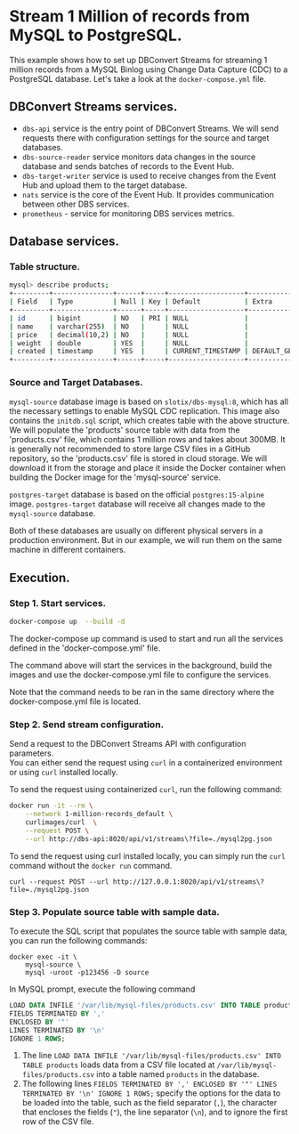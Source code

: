 # Stream 1 Million of records from MySQL to PostgreSQL.

This example shows how to set up DBConvert Streams for streaming 1 million records from a MySQL Binlog using Change Data Capture (CDC) to a PostgreSQL database.
Let's take a look at the `docker-compose.yml` file.

## DBConvert Streams services.

- `dbs-api` service is the entry point of DBConvert Streams. We will send requests there with configuration settings for the source and target databases.
- `dbs-source-reader` service monitors data changes in the source database and sends batches of records to the Event Hub.
- `dbs-target-writer` service is used to receive changes from the Event Hub and upload them to the target database.
- `nats` service is the core of the Event Hub. It provides communication between other DBS services.
- `prometheus` - service for monitoring DBS services metrics.

## Database services.

### Table structure.

```bash
mysql> describe products;
+---------+---------------+------+-----+-------------------+-------------------+
| Field   | Type          | Null | Key | Default           | Extra             |
+---------+---------------+------+-----+-------------------+-------------------+
| id      | bigint        | NO   | PRI | NULL              |                   |
| name    | varchar(255)  | NO   |     | NULL              |                   |
| price   | decimal(10,2) | NO   |     | NULL              |                   |
| weight  | double        | YES  |     | NULL              |                   |
| created | timestamp     | YES  |     | CURRENT_TIMESTAMP | DEFAULT_GENERATED |
+---------+---------------+------+-----+-------------------+-------------------+
```

### Source and Target Databases.

`mysql-source` database image is based on `slotix/dbs-mysql:8`, which has all the necessary settings to enable MySQL CDC replication. This image also contains the `initdb.sql` script, which creates table  with the above structure.   
We will populate the 'products' source table with data from the 'products.csv' file, which contains 1 million rows and takes about 300MB. It is generally not recommended to store large CSV files in a GitHub repository, so the 'products.csv' file is stored in cloud storage. We will download it from the storage and place it inside the Docker container when building the Docker image for the 'mysql-source' service.
 
`postgres-target` database is based on the official `postgres:15-alpine` image. `postgres-target` database will receive all changes made to the `mysql-source` database.

Both of these databases are usually on different physical servers in a production environment. But in our example, we will run them on the same machine in different containers.

## Execution.

### Step 1. Start services.

```bash
docker-compose up  --build -d
```

The docker-compose up command is used to start and run all the services defined in the 'docker-compose.yml' file.

The command above will start the services in the background, build the images and use the docker-compose.yml file to configure the services.

Note that the command needs to be ran in the same directory where the docker-compose.yml file is located.

### Step 2. Send stream configuration.

Send a request to the DBConvert Streams API with configuration parameters.  
You can either send the request using `curl` in a containerized environment or using `curl` installed locally.

To send the request using containerized `curl`, run the following command:

```bash
docker run -it --rm \
    --network 1-million-records_default \
    curlimages/curl  \
    --request POST \
    --url http://dbs-api:8020/api/v1/streams\?file=./mysql2pg.json
```

To send the request using curl installed locally, you can simply run the `curl` command without the `docker run` command.

```
curl --request POST --url http://127.0.0.1:8020/api/v1/streams\?file=./mysql2pg.json
```

### Step 3. Populate source table with sample data.

To execute the SQL script that populates the source table with sample data, you can run the following commands:

```
docker exec -it \
    mysql-source \
    mysql -uroot -p123456 -D source
```

In MySQL prompt, execute the following command

```sql
LOAD DATA INFILE '/var/lib/mysql-files/products.csv' INTO TABLE products
FIELDS TERMINATED BY ','
ENCLOSED BY '"'
LINES TERMINATED BY '\n'
IGNORE 1 ROWS;
```

1. The line `LOAD DATA INFILE '/var/lib/mysql-files/products.csv' INTO TABLE products` loads data from a CSV file located at `/var/lib/mysql-files/products.csv` into a table named `products` in the database.
2. The following lines `FIELDS TERMINATED BY ',' ENCLOSED BY '"' LINES TERMINATED BY '\n' IGNORE 1 ROWS;` specify the options for the data to be loaded into the table, such as the field separator (`,`), the character that encloses the fields (`"`), the line separator (`\n`), and to ignore the first row of the CSV file.
